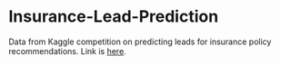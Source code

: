 # Insurance-Lead-Prediction

Data from Kaggle competition on predicting leads for insurance policy recommendations. Link is [here](https://www.kaggle.com/datasets/owaiskhan9654/health-insurance-lead-prediction-raw-data). 
